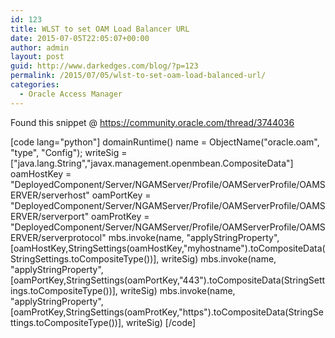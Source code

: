 ```yaml
---
id: 123
title: WLST to set OAM Load Balancer URL
date: 2015-07-05T22:05:07+00:00
author: admin
layout: post
guid: http://www.darkedges.com/blog/?p=123
permalink: /2015/07/05/wlst-to-set-oam-load-balanced-url/
categories:
  - Oracle Access Manager
---
```

Found this snippet @ <a href="https://community.oracle.com/thread/3744036">https://community.oracle.com/thread/3744036</a>

[code lang="python"]
domainRuntime()
name = ObjectName(&quot;oracle.oam&quot;, &quot;type&quot;, &quot;Config&quot;);
writeSig = [&quot;java.lang.String&quot;,&quot;javax.management.openmbean.CompositeData&quot;]
oamHostKey = &quot;DeployedComponent/Server/NGAMServer/Profile/OAMServerProfile/OAMSERVER/serverhost&quot;
oamPortKey = &quot;DeployedComponent/Server/NGAMServer/Profile/OAMServerProfile/OAMSERVER/serverport&quot;
oamProtKey = &quot;DeployedComponent/Server/NGAMServer/Profile/OAMServerProfile/OAMSERVER/serverprotocol&quot;
mbs.invoke(name, &quot;applyStringProperty&quot;, [oamHostKey,StringSettings(oamHostKey,&quot;myhostname&quot;).toCompositeData(StringSettings.toCompositeType())], writeSig)
mbs.invoke(name, &quot;applyStringProperty&quot;, [oamPortKey,StringSettings(oamPortKey,&quot;443&quot;).toCompositeData(StringSettings.toCompositeType())], writeSig)
mbs.invoke(name, &quot;applyStringProperty&quot;, [oamProtKey,StringSettings(oamProtKey,&quot;https&quot;).toCompositeData(StringSettings.toCompositeType())], writeSig)
[/code]
